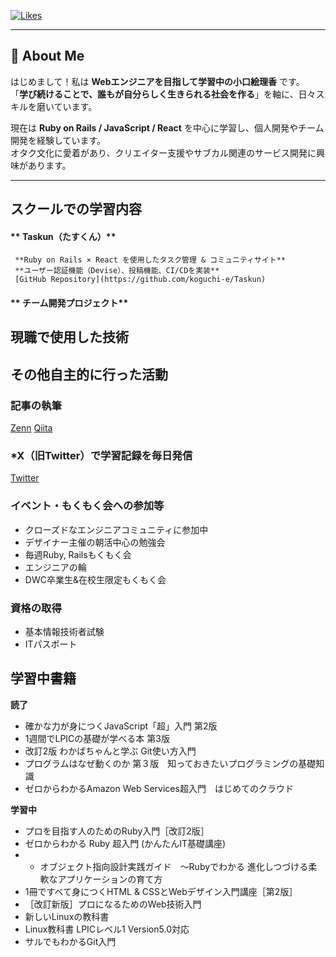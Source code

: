 [![Likes](https://badgen.org/img/zenn/eliri/likes?style=plastic)](https://zenn.dev/eliri)

---

## **👋 About Me**  
はじめまして！私は **Webエンジニアを目指して学習中の小口絵理香** です。  
「**学び続けることで、誰もが自分らしく生きられる社会を作る**」を軸に、日々スキルを磨いています。  

現在は **Ruby on Rails / JavaScript / React** を中心に学習し、個人開発やチーム開発を経験しています。  
オタク文化に愛着があり、クリエイター支援やサブカル関連のサービス開発に興味があります。  

---

## スクールでの学習内容

#### ** Taskun（たすくん）**  
     **Ruby on Rails × React を使用したタスク管理 & コミュニティサイト**  
     **ユーザー認証機能（Devise）、投稿機能、CI/CDを実装**  
     [GitHub Repository](https://github.com/koguchi-e/Taskun)  

#### ** チーム開発プロジェクト**  

## 現職で使用した技術

## その他自主的に行った活動
### 記事の執筆 
[Zenn](https://zenn.dev/eliri) 
[Qiita](https://qiita.com/___Eliri)  

### *X（旧Twitter）で学習記録を毎日発信  
[Twitter](https://x.com/___eliri)  

### イベント・もくもく会への参加等
- クローズドなエンジニアコミュニティに参加中
- デザイナー主催の朝活中心の勉強会
- 毎週Ruby, Railsもくもく会
- エンジニアの輪
- DWC卒業生&在校生限定もくもく会

### 資格の取得
- 基本情報技術者試験
- ITパスポート


## 学習中書籍
**読了**
- 確かな力が身につくJavaScript「超」入門 第2版
- 1週間でLPICの基礎が学べる本 第3版
- 改訂2版 わかばちゃんと学ぶ Git使い方入門
- プログラムはなぜ動くのか 第３版　知っておきたいプログラミングの基礎知識
- ゼロからわかるAmazon Web Services超入門　はじめてのクラウド　

**学習中**
- プロを目指す人のためのRuby入門［改訂2版］
- ゼロからわかる Ruby 超入門 (かんたんIT基礎講座) 
- - オブジェクト指向設計実践ガイド　～Rubyでわかる 進化しつづける柔軟なアプリケーションの育て方
- 1冊ですべて身につくHTML & CSSとWebデザイン入門講座［第2版］
- ［改訂新版］プロになるためのWeb技術入門
- 新しいLinuxの教科書
- Linux教科書 LPICレベル1 Version5.0対応
- サルでもわかるGit入門


